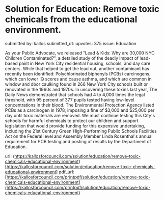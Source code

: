 # Solution for Education: Remove toxic chemicals from the educational environment. #

submitted by: kallos
submitted_dt: 
upvotes: 375
issue: Education

As your Public Advocate, we released "Lead & Kids: Why are 30,000 NYC Children Contaminated?", a detailed study of the deadly impact of lead-based paint in New York City residential housing, schools, and day care centers. While that helped to get the lead out, another contaminant has recently been identified: Polychlorinated biphenyls (PCBs) carcinogens, which can lower IQ scores and cause asthma, and which are common in window and door caulking found in 266 New York City schools built or renovated in the 1960s and 1970s. In uncovering these toxins last year, The Daily News demonstrated that schools had 4 to 4,000 times the legal threshold, with 95 percent of 377 pupils tested having low-level concentrations in their blood. The Environmental Protection Agency listed PCBs as a carcinogen in 1978, imposing a fine of $3,000 and $25,000 per day until toxic materials are removed. We must continue testing this City's schools for harmful chemicals to protect our children and support legislation that would provide funding for this expensive undertaking, including the 21st Century Green High-Performing Public Schools Facilities Act on the Federal level and Assembly Member Linda Rosenthal's annual requirement for PCB testing and posting of results by the Department of Education.

url: (https://kallosforcouncil.com/solution/education/remove-toxic-chemicals-educational-environment)[https://kallosforcouncil.com/solution/education/remove-toxic-chemicals-educational-environment]
pdf_url: [https://kallosforcouncil.com/printpdf/solution/education/remove-toxic-chemicals-educational-environment](https://kallosforcouncil.com/printpdf/solution/education/remove-toxic-chemicals-educational-environment)